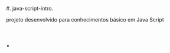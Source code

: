  #. java-script-intro.  
       
projeto desenvolvido para conhecimentos básico em Java Script

<h1>    </  h1>. 
 